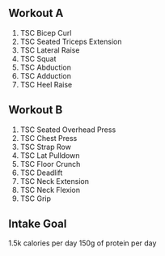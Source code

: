 ## Workout A

1. TSC Bicep Curl
2. TSC Seated Triceps Extension
3. TSC Lateral Raise
4. TSC Squat
5. TSC Abduction
6. TSC Adduction
7. TSC Heel Raise

## Workout B

1. TSC Seated Overhead Press
2. TSC Chest Press
3. TSC Strap Row
4. TSC Lat Pulldown
5. TSC Floor Crunch
6. TSC Deadlift
7. TSC Neck Extension
8. TSC Neck Flexion
9. TSC Grip

## Intake Goal

1.5k calories per day
150g of protein per day